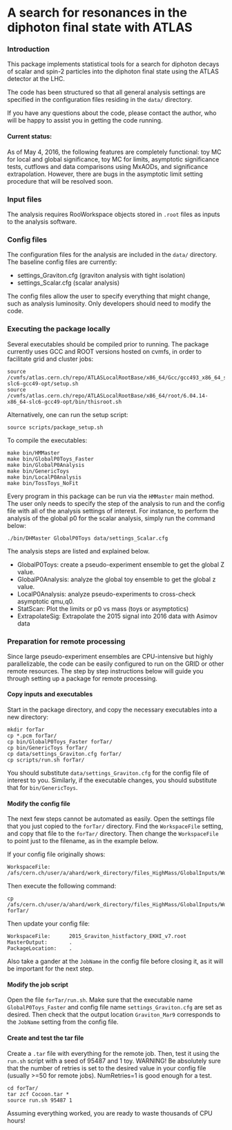 # A search for resonances in the diphoton final state with ATLAS

### Introduction
This package implements statistical tools for a search for diphoton decays of 
scalar and spin-2 particles into the diphoton final state using the ATLAS 
detector at the LHC. 

The code has been structured so that all general analysis settings are specified
in the configuration files residing in the `data/` directory. 

If you have any questions about the code, please contact the author, who will be
happy to assist you in getting the code running.

#### Current status:
As of May 4, 2016, the following features are completely functional: toy MC for 
local and global significance, toy MC for limits, asymptotic significance tests,
cutflows and data comparisons using MxAODs, and significance extrapolation. 
However, there are bugs in the asymptotic limit setting procedure that will be
resolved soon.

### Input files

The analysis requires RooWorkspace objects stored in `.root` files as inputs to 
the analysis software. 

### Config files

The configuration files for the analysis are included in the `data/` directory.
The baseline config files are currently:
 - settings_Graviton.cfg (graviton analysis with tight isolation)
 - settings_Scalar.cfg (scalar analysis)

The config files allow the user to specify everything that might change, such as
analysis luminosity. Only developers should need to modify the code.

### Executing the package locally

Several executables should be compiled prior to running. The package currently
uses GCC and ROOT versions hosted on cvmfs, in order to facilitate grid and 
cluster jobs:
```
source /cvmfs/atlas.cern.ch/repo/ATLASLocalRootBase/x86_64/Gcc/gcc493_x86_64_slc6/slc6/x86_64-slc6-gcc49-opt/setup.sh
source /cvmfs/atlas.cern.ch/repo/ATLASLocalRootBase/x86_64/root/6.04.14-x86_64-slc6-gcc49-opt/bin/thisroot.sh
```

Alternatively, one can run the setup script:
```
source scripts/package_setup.sh
```

To compile the executables:
```
make bin/HMMaster  
make bin/GlobalP0Toys_Faster  
make bin/GlobalP0Analysis  
make bin/GenericToys  
make bin/LocalP0Analysis  
make bin/TossToys_NoFit
```

Every program in this package can be run via the `HMMaster` main method. The 
user only needs to specify the step of the analysis to run and the config file
with all of the analysis settings of interest. For instance, to perform the 
analysis of the global p0 for the scalar analysis, simply run the command below:
```
./bin/DHMaster GlobalP0Toys data/settings_Scalar.cfg
```

The analysis steps are listed and explained below.
 - GlobalP0Toys: create a pseudo-experiment ensemble to get the global Z value.
 - GlobalP0Analysis: analyze the global toy ensemble to get the global z value.
 - LocalP0Analysis: analyze pseudo-experiments to cross-check asymptotic qmu,q0.
 - StatScan: Plot the limits or p0 vs mass (toys or asymptotics)
 - ExtrapolateSig: Extrapolate the 2015 signal into 2016 data with Asimov data

### Preparation for remote processing

Since large pseudo-experiment ensembles are CPU-intensive but highly 
parallelizable, the code can be easily configured to run on the GRID or other
remote resources. The step by step instructions below will guide you through
setting up a package for remote processing. 

#### Copy inputs and executables

Start in the package directory, and copy the necessary executables into a new 
directory:

```
mkdir forTar
cp *.pcm forTar/
cp bin/GlobalP0Toys_Faster forTar/
cp bin/GenericToys forTar/
cp data/settings_Graviton.cfg forTar/
cp scripts/run.sh forTar/
```

You should substitute `data/settings_Graviton.cfg` for the config file of 
interest to you. Similarly, if the executable changes, you should substitute 
that for `bin/GenericToys`. 

#### Modify the config file

The next few steps cannot be automated as easily. Open the settings file that
you just copied to the `forTar/` directory. Find the `WorkspaceFile` setting,
and copy that file to the `forTar/` directory. Then change the `WorkspaceFile`
to point just to the filename, as in the example below.

If your config file originally shows:
```
WorkspaceFile: 		/afs/cern.ch/user/a/ahard/work_directory/files_HighMass/GlobalInputs/Workspaces_30_03_2016/2015_Graviton_histfactory_EKHI_v7.root
```
Then execute the following command:
```
cp /afs/cern.ch/user/a/ahard/work_directory/files_HighMass/GlobalInputs/Workspaces_30_03_2016/2015_Graviton_histfactory_EKHI_v7.root forTar/
```
Then update your config file:
```
WorkspaceFile: 		2015_Graviton_histfactory_EKHI_v7.root
MasterOutput:		.
PackageLocation:	.
```
Also take a gander at the `JobName` in the config file before closing it, as it 
will be important for the next step. 

#### Modify the job script

Open the file `forTar/run.sh`. Make sure that the executable name 
`GlobalP0Toys_Faster` and config file name `settings_Graviton.cfg` are set as 
desired. Then check that the output location `Graviton_Mar9` corresponds to the
`JobName` setting from the config file.

#### Create and test the tar file

Create a `.tar` file with everything for the remote job. Then, test it using 
the `run.sh` script with a seed of 95487 and 1 toy. WARNING! Be absolutely sure
that the number of retries is set to the desired value in your config file 
(usually >=50 for remote jobs). NumRetries=1 is good enough for a test. 
```
cd forTar/
tar zcf Cocoon.tar *
source run.sh 95487 1
```

Assuming everything worked, you are ready to waste thousands of CPU hours!
